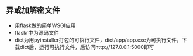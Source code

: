 ## 异或加解密文件
* 用flask做的简单WSGI应用
* flaskr中为源码文件
* dict为用pyinstaller打包的可执行文件，dict/app/app.exe为可执行文件，下载dict后，运行可执行文件，后访问http://127.0.0.1:5000即可
